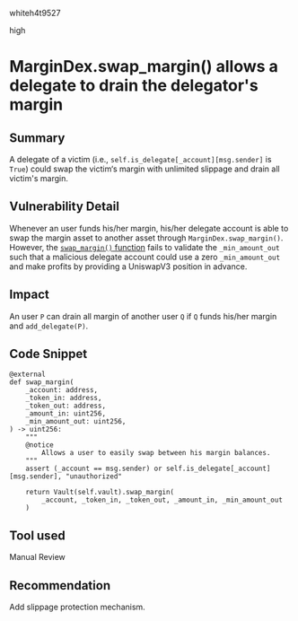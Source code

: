 whiteh4t9527

high

# MarginDex.swap_margin() allows a delegate to drain the delegator's margin

## Summary
A delegate of a victim (i.e., `self.is_delegate[_account][msg.sender]` is `True`) could swap the victim‘s margin with unlimited slippage and drain all victim's margin.

## Vulnerability Detail
Whenever an user funds his/her margin, his/her delegate account is able to swap the margin asset to another asset through `MarginDex.swap_margin()`. However, the [`swap_margin()` function](https://github.com/sherlock-audit/2023-06-unstoppable/blob/main/unstoppable-dex-audit/contracts/margin-dex/MarginDex.vy#L294) fails to validate the `_min_amount_out` such that a malicious delegate account could use a zero `_min_amount_out` and make profits by providing a UniswapV3 position in advance.

## Impact
An user `P` can drain all margin of another user `Q` if `Q` funds his/her margin and `add_delegate(P)`.

## Code Snippet
```vyper
@external
def swap_margin(
    _account: address,
    _token_in: address,
    _token_out: address,
    _amount_in: uint256,
    _min_amount_out: uint256,
) -> uint256:
    """
    @notice
        Allows a user to easily swap between his margin balances.
    """
    assert (_account == msg.sender) or self.is_delegate[_account][msg.sender], "unauthorized"

    return Vault(self.vault).swap_margin(
        _account, _token_in, _token_out, _amount_in, _min_amount_out
    )
```

## Tool used

Manual Review

## Recommendation
Add slippage protection mechanism.